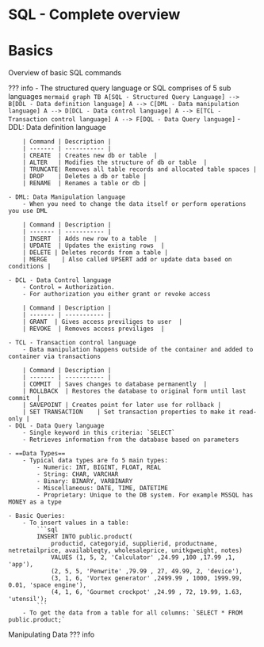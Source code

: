 # SQL - Complete overview

# Basics

Overview of basic SQL commands

??? info
    - The structured query language or SQL comprises of 5 sub languages
    ``` mermaid
    graph TB
    A[SQL - Structured Query Language] --> B[DDL - Data definition language]
    A --> C[DML - Data manipulation language]
    A --> D[DCL - Data control language]
    A --> E[TCL - Transaction control language]
    A --> F[DQL - Data Query language]
    ```
    - DDL: Data definition language
    
        | Command | Description |
        | ------- | ----------- |
        | CREATE  | Creates new db or table  |
        | ALTER   | Modifies the structure of db or table  |
        | TRUNCATE| Removes all table records and allocated table spaces |
        | DROP    | Deletes a db or table |
        | RENAME  | Renames a table or db |

    - DML: Data Manipulation language
        - When you need to change the data itself or perform operations you use DML

        | Command | Description |
        | ------- | ----------- |
        | INSERT  | Adds new row to a table  |
        | UPDATE  | Updates the existing rows  |
        | DELETE | Deletes records from a table |
        | MERGE    | Also called UPSERT add or update data based on conditions |
    
    - DCL - Data Control language
        - Control = Authorization.
        - For authorization you either grant or revoke access
        
        | Command | Description |
        | ------- | ----------- |
        | GRANT  | Gives access previliges to user  |
        | REVOKE  | Removes access previliges  |
    
    - TCL - Transaction control language
        - Data manipulation happens outside of the container and added to container via transactions

        | Command | Description |
        | ------- | ----------- |
        | COMMIT  | Saves changes to database permanently  |
        | ROLLBACK  | Restores the database to original form until last commit  |
        | SAVEPOINT | Creates point for later use for rollback |
        | SET TRANSACTION    | Set transaction properties to make it read-only |
    - DQL - Data Query language
        - Single keyword in this criteria: `SELECT`
        - Retrieves information from the database based on parameters
    
    - ==Data Types==
        - Typical data types are fo 5 main types:
            - Numeric: INT, BIGINT, FLOAT, REAL
            - String: CHAR, VARCHAR
            - Binary: BINARY, VARBINARY
            - Miscellaneous: DATE, TIME, DATETIME
            - Proprietary: Unique to the DB system. For example MSSQL has MONEY as a type

    - Basic Queries:
        - To insert values in a table:
            ```sql
            INSERT INTO public.product(
                productid, categoryid, supplierid, productname, netretailprice, availableqty, wholesaleprice, unitkgweight, notes)
                VALUES (1, 5, 2, 'Calculator' ,24.99 ,100 ,17.99 ,1, 'app'),
                (2, 5, 5, 'Penwrite' ,79.99 , 27, 49.99, 2, 'device'),
                (3, 1, 6, 'Vortex generator' ,2499.99 , 1000, 1999.99, 0.01, 'space engine'),
                (4, 1, 6, 'Gourmet crockpot' ,24.99 , 72, 19.99, 1.63, 'utensil');
            ```
        - To get the data from a table for all columns: `SELECT * FROM public.product;`

Manipulating Data
??? info
    
        